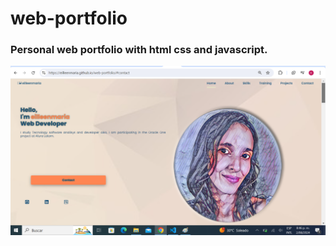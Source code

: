 # web-portfolio
### Personal web portfolio with html css and javascript.

<img src="assets/img/portfolio.png" width="800" >
